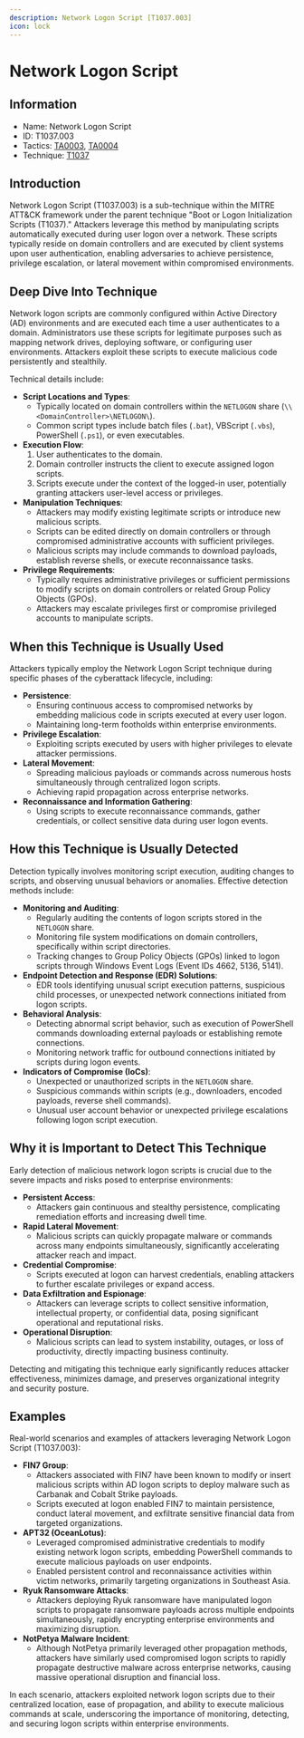 ```yaml
---
description: Network Logon Script [T1037.003]
icon: lock
---
```


# Network Logon Script

## Information

* Name: Network Logon Script
* ID: T1037.003
* Tactics: [TA0003](../), [TA0004](../../ta0004/)
* Technique: [T1037](./)

## Introduction

Network Logon Script (T1037.003) is a sub-technique within the MITRE ATT\&CK framework under the parent technique "Boot or Logon Initialization Scripts (T1037)." Attackers leverage this method by manipulating scripts automatically executed during user logon over a network. These scripts typically reside on domain controllers and are executed by client systems upon user authentication, enabling adversaries to achieve persistence, privilege escalation, or lateral movement within compromised environments.

## Deep Dive Into Technique

Network logon scripts are commonly configured within Active Directory (AD) environments and are executed each time a user authenticates to a domain. Administrators use these scripts for legitimate purposes such as mapping network drives, deploying software, or configuring user environments. Attackers exploit these scripts to execute malicious code persistently and stealthily.

Technical details include:

* **Script Locations and Types**:
  * Typically located on domain controllers within the `NETLOGON` share (`\\<DomainController>\NETLOGON\`).
  * Common script types include batch files (`.bat`), VBScript (`.vbs`), PowerShell (`.ps1`), or even executables.
* **Execution Flow**:
  1. User authenticates to the domain.
  2. Domain controller instructs the client to execute assigned logon scripts.
  3. Scripts execute under the context of the logged-in user, potentially granting attackers user-level access or privileges.
* **Manipulation Techniques**:
  * Attackers may modify existing legitimate scripts or introduce new malicious scripts.
  * Scripts can be edited directly on domain controllers or through compromised administrative accounts with sufficient privileges.
  * Malicious scripts may include commands to download payloads, establish reverse shells, or execute reconnaissance tasks.
* **Privilege Requirements**:
  * Typically requires administrative privileges or sufficient permissions to modify scripts on domain controllers or related Group Policy Objects (GPOs).
  * Attackers may escalate privileges first or compromise privileged accounts to manipulate scripts.

## When this Technique is Usually Used

Attackers typically employ the Network Logon Script technique during specific phases of the cyberattack lifecycle, including:

* **Persistence**:
  * Ensuring continuous access to compromised networks by embedding malicious code in scripts executed at every user logon.
  * Maintaining long-term footholds within enterprise environments.
* **Privilege Escalation**:
  * Exploiting scripts executed by users with higher privileges to elevate attacker permissions.
* **Lateral Movement**:
  * Spreading malicious payloads or commands across numerous hosts simultaneously through centralized logon scripts.
  * Achieving rapid propagation across enterprise networks.
* **Reconnaissance and Information Gathering**:
  * Using scripts to execute reconnaissance commands, gather credentials, or collect sensitive data during user logon events.

## How this Technique is Usually Detected

Detection typically involves monitoring script execution, auditing changes to scripts, and observing unusual behaviors or anomalies. Effective detection methods include:

* **Monitoring and Auditing**:
  * Regularly auditing the contents of logon scripts stored in the `NETLOGON` share.
  * Monitoring file system modifications on domain controllers, specifically within script directories.
  * Tracking changes to Group Policy Objects (GPOs) linked to logon scripts through Windows Event Logs (Event IDs 4662, 5136, 5141).
* **Endpoint Detection and Response (EDR) Solutions**:
  * EDR tools identifying unusual script execution patterns, suspicious child processes, or unexpected network connections initiated from logon scripts.
* **Behavioral Analysis**:
  * Detecting abnormal script behavior, such as execution of PowerShell commands downloading external payloads or establishing remote connections.
  * Monitoring network traffic for outbound connections initiated by scripts during logon events.
* **Indicators of Compromise (IoCs)**:
  * Unexpected or unauthorized scripts in the `NETLOGON` share.
  * Suspicious commands within scripts (e.g., downloaders, encoded payloads, reverse shell commands).
  * Unusual user account behavior or unexpected privilege escalations following logon script execution.

## Why it is Important to Detect This Technique

Early detection of malicious network logon scripts is crucial due to the severe impacts and risks posed to enterprise environments:

* **Persistent Access**:
  * Attackers gain continuous and stealthy persistence, complicating remediation efforts and increasing dwell time.
* **Rapid Lateral Movement**:
  * Malicious scripts can quickly propagate malware or commands across many endpoints simultaneously, significantly accelerating attacker reach and impact.
* **Credential Compromise**:
  * Scripts executed at logon can harvest credentials, enabling attackers to further escalate privileges or expand access.
* **Data Exfiltration and Espionage**:
  * Attackers can leverage scripts to collect sensitive information, intellectual property, or confidential data, posing significant operational and reputational risks.
* **Operational Disruption**:
  * Malicious scripts can lead to system instability, outages, or loss of productivity, directly impacting business continuity.

Detecting and mitigating this technique early significantly reduces attacker effectiveness, minimizes damage, and preserves organizational integrity and security posture.

## Examples

Real-world scenarios and examples of attackers leveraging Network Logon Script (T1037.003):

* **FIN7 Group**:
  * Attackers associated with FIN7 have been known to modify or insert malicious scripts within AD logon scripts to deploy malware such as Carbanak and Cobalt Strike payloads.
  * Scripts executed at logon enabled FIN7 to maintain persistence, conduct lateral movement, and exfiltrate sensitive financial data from targeted organizations.
* **APT32 (OceanLotus)**:
  * Leveraged compromised administrative credentials to modify existing network logon scripts, embedding PowerShell commands to execute malicious payloads on user endpoints.
  * Enabled persistent control and reconnaissance activities within victim networks, primarily targeting organizations in Southeast Asia.
* **Ryuk Ransomware Attacks**:
  * Attackers deploying Ryuk ransomware have manipulated logon scripts to propagate ransomware payloads across multiple endpoints simultaneously, rapidly encrypting enterprise environments and maximizing disruption.
* **NotPetya Malware Incident**:
  * Although NotPetya primarily leveraged other propagation methods, attackers have similarly used compromised logon scripts to rapidly propagate destructive malware across enterprise networks, causing massive operational disruption and financial loss.

In each scenario, attackers exploited network logon scripts due to their centralized location, ease of propagation, and ability to execute malicious commands at scale, underscoring the importance of monitoring, detecting, and securing logon scripts within enterprise environments.
